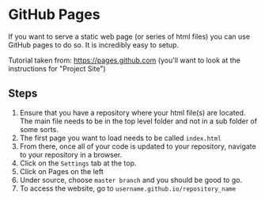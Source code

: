 # GitHub Pages

If you want to serve a static web page (or series of html files) you can use GitHub pages to do so. It is incredibly easy to setup.

Tutorial taken from: https://pages.github.com (you'll want to look at the instructions for "Project Site")

## Steps

1. Ensure that you have a repository where your html file(s) are located. The main file needs to be in the top level folder and not in a sub folder of some sorts.
2. The first page you want to load needs to be called `index.html`
3. From there, once all of your code is updated to your repository, navigate to your repository in a browser.
4. Click on the `Settings` tab at the top.
5. Click on Pages on the left
6. Under source, choose `master branch` and you should be good to go.
7. To access the website, go to `username.github.io/repository_name`

